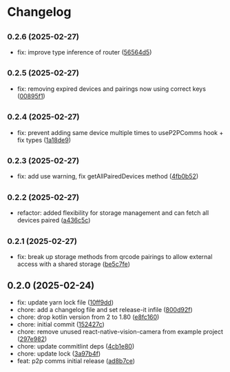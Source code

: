# Changelog

## <small>0.2.6 (2025-02-27)</small>

* fix: improve type inference of router ([56564d5](https://github.com/3210jr/rn-local-p2p/commit/56564d5))

## <small>0.2.5 (2025-02-27)</small>

* fix: removing expired devices and pairings now using correct keys ([00895f1](https://github.com/3210jr/rn-local-p2p/commit/00895f1))

## <small>0.2.4 (2025-02-27)</small>

* fix: prevent adding same device multiple times to useP2PComms hook + fix types ([1a18de9](https://github.com/3210jr/rn-local-p2p/commit/1a18de9))

## <small>0.2.3 (2025-02-27)</small>

* fix: add use warning, fix getAllPairedDevices method ([4fb0b52](https://github.com/3210jr/rn-local-p2p/commit/4fb0b52))

## <small>0.2.2 (2025-02-27)</small>

* refactor: added flexibility for storage management and can fetch all devices paired ([a436c5c](https://github.com/3210jr/rn-local-p2p/commit/a436c5c))

## <small>0.2.1 (2025-02-27)</small>

* fix: break up storage methods from qrcode pairings to allow external access with a shared storage ([be5c7fe](https://github.com/3210jr/rn-local-p2p/commit/be5c7fe))

## 0.2.0 (2025-02-24)

* fix: update yarn lock file ([10ff9dd](https://github.com/3210jr/rn-local-p2p/commit/10ff9dd))
* chore: add a changelog file and set release-it infile ([800d92f](https://github.com/3210jr/rn-local-p2p/commit/800d92f))
* chore: drop kotlin version from 2 to 1.80 ([e8fc160](https://github.com/3210jr/rn-local-p2p/commit/e8fc160))
* chore: initial commit ([152427c](https://github.com/3210jr/rn-local-p2p/commit/152427c))
* chore: remove unused react-native-vision-camera from example project ([297e982](https://github.com/3210jr/rn-local-p2p/commit/297e982))
* chore: update commitlint deps ([4cb1e80](https://github.com/3210jr/rn-local-p2p/commit/4cb1e80))
* chore: update lock ([3a97b4f](https://github.com/3210jr/rn-local-p2p/commit/3a97b4f))
* feat: p2p comms initial release ([ad8b7ce](https://github.com/3210jr/rn-local-p2p/commit/ad8b7ce))
